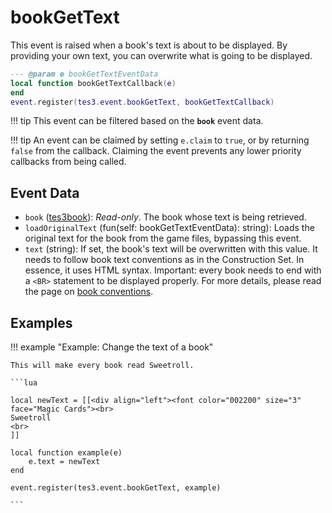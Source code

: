 # bookGetText
<div class="search_terms" style="display: none">bookgettext</div>

<!---
	This file is autogenerated. Do not edit this file manually. Your changes will be ignored.
	More information: https://github.com/MWSE/MWSE/tree/master/docs
-->

This event is raised when a book's text is about to be displayed. By providing your own text, you can overwrite what is going to be displayed.

```lua
--- @param e bookGetTextEventData
local function bookGetTextCallback(e)
end
event.register(tes3.event.bookGetText, bookGetTextCallback)
```

!!! tip
	This event can be filtered based on the **`book`** event data.

!!! tip
	An event can be claimed by setting `e.claim` to `true`, or by returning `false` from the callback. Claiming the event prevents any lower priority callbacks from being called.

## Event Data

* `book` ([tes3book](../../types/tes3book)): *Read-only*. The book whose text is being retrieved.
* `loadOriginalText` (fun(self: bookGetTextEventData): string): Loads the original text for the book from the game files, bypassing this event.
* `text` (string): If set, the book's text will be overwritten with this value. It needs to follow book text conventions as in the Construction Set. In essence, it uses HTML syntax. Important: every book needs to end with a `<BR>` statement to be displayed properly. For more details, please read the page on [book conventions](https://mwse.github.io/MWSE/references/general/books/).

## Examples

!!! example "Example: Change the text of a book"

	This will make every book read Sweetroll.

	```lua
	
	local newText = [[<div align="left"><font color="002200" size="3" face="Magic Cards"><br>
	Sweetroll
	<br>
	]]
	
	local function example(e)
		e.text = newText
	end
	
	event.register(tes3.event.bookGetText, example)

	```

